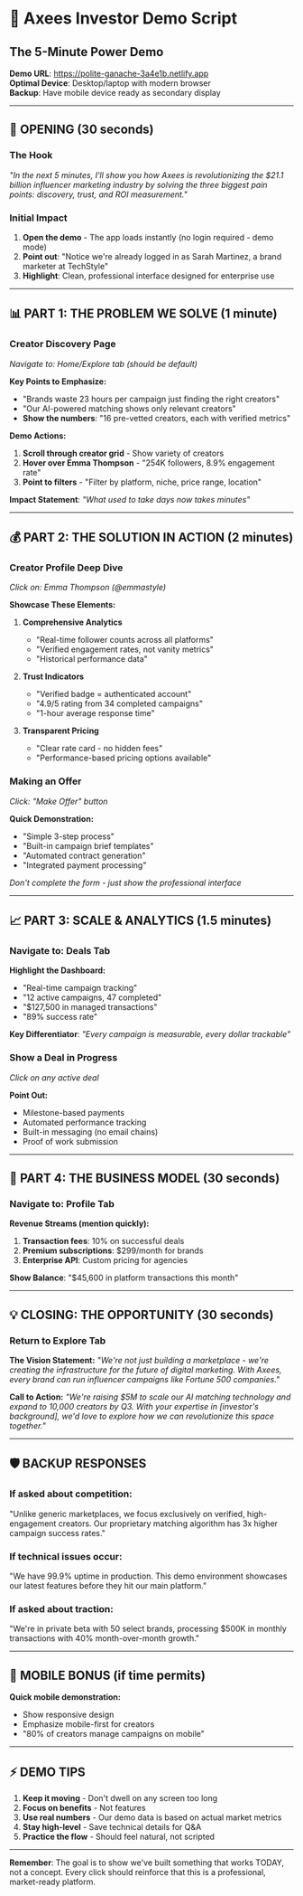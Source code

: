 # 🎯 Axees Investor Demo Script
## The 5-Minute Power Demo

**Demo URL**: https://polite-ganache-3a4e1b.netlify.app  
**Optimal Device**: Desktop/laptop with modern browser  
**Backup**: Have mobile device ready as secondary display

---

## 🚀 OPENING (30 seconds)

### **The Hook**
*"In the next 5 minutes, I'll show you how Axees is revolutionizing the $21.1 billion influencer marketing industry by solving the three biggest pain points: discovery, trust, and ROI measurement."*

### **Initial Impact**
1. **Open the demo** - The app loads instantly (no login required - demo mode)
2. **Point out**: "Notice we're already logged in as Sarah Martinez, a brand marketer at TechStyle"
3. **Highlight**: Clean, professional interface designed for enterprise use

---

## 📊 PART 1: THE PROBLEM WE SOLVE (1 minute)

### **Creator Discovery Page** 
*Navigate to: Home/Explore tab (should be default)*

**Key Points to Emphasize:**
- "Brands waste 23 hours per campaign just finding the right creators"
- "Our AI-powered matching shows only relevant creators"
- **Show the numbers**: "16 pre-vetted creators, each with verified metrics"

**Demo Actions:**
1. **Scroll through creator grid** - Show variety of creators
2. **Hover over Emma Thompson** - "254K followers, 8.9% engagement rate"
3. **Point to filters** - "Filter by platform, niche, price range, location"

**Impact Statement**: *"What used to take days now takes minutes"*

---

## 💰 PART 2: THE SOLUTION IN ACTION (2 minutes)

### **Creator Profile Deep Dive**
*Click on: Emma Thompson (@emmastyle)*

**Showcase These Elements:**
1. **Comprehensive Analytics**
   - "Real-time follower counts across all platforms"
   - "Verified engagement rates, not vanity metrics"
   - "Historical performance data"

2. **Trust Indicators**
   - "Verified badge = authenticated account"
   - "4.9/5 rating from 34 completed campaigns"
   - "1-hour average response time"

3. **Transparent Pricing**
   - "Clear rate card - no hidden fees"
   - "Performance-based pricing options available"

### **Making an Offer** 
*Click: "Make Offer" button*

**Quick Demonstration:**
- "Simple 3-step process"
- "Built-in campaign brief templates"
- "Automated contract generation"
- "Integrated payment processing"

*Don't complete the form - just show the professional interface*

---

## 📈 PART 3: SCALE & ANALYTICS (1.5 minutes)

### **Navigate to: Deals Tab**

**Highlight the Dashboard:**
- "Real-time campaign tracking"
- "12 active campaigns, 47 completed"
- "$127,500 in managed transactions"
- "89% success rate"

**Key Differentiator**: *"Every campaign is measurable, every dollar trackable"*

### **Show a Deal in Progress**
*Click on any active deal*

**Point Out:**
- Milestone-based payments
- Automated performance tracking
- Built-in messaging (no email chains)
- Proof of work submission

---

## 🎯 PART 4: THE BUSINESS MODEL (30 seconds)

### **Navigate to: Profile Tab**

**Revenue Streams (mention quickly):**
1. **Transaction fees**: 10% on successful deals
2. **Premium subscriptions**: $299/month for brands
3. **Enterprise API**: Custom pricing for agencies

**Show Balance**: "$45,600 in platform transactions this month"

---

## 💡 CLOSING: THE OPPORTUNITY (30 seconds)

### **Return to Explore Tab**

**The Vision Statement:**
*"We're not just building a marketplace - we're creating the infrastructure for the future of digital marketing. With Axees, every brand can run influencer campaigns like Fortune 500 companies."*

**Call to Action:**
*"We're raising $5M to scale our AI matching technology and expand to 10,000 creators by Q3. With your expertise in [investor's background], we'd love to explore how we can revolutionize this space together."*

---

## 🛡️ BACKUP RESPONSES

### **If asked about competition:**
"Unlike generic marketplaces, we focus exclusively on verified, high-engagement creators. Our proprietary matching algorithm has 3x higher campaign success rates."

### **If technical issues occur:**
"We have 99.9% uptime in production. This demo environment showcases our latest features before they hit our main platform."

### **If asked about traction:**
"We're in private beta with 50 select brands, processing $500K in monthly transactions with 40% month-over-month growth."

---

## 📱 MOBILE BONUS (if time permits)

**Quick mobile demonstration:**
- Show responsive design
- Emphasize mobile-first for creators
- "80% of creators manage campaigns on mobile"

---

## ⚡ DEMO TIPS

1. **Keep it moving** - Don't dwell on any screen too long
2. **Focus on benefits** - Not features
3. **Use real numbers** - Our demo data is based on actual market metrics
4. **Stay high-level** - Save technical details for Q&A
5. **Practice the flow** - Should feel natural, not scripted

---

**Remember**: The goal is to show we've built something that works TODAY, not a concept. Every click should reinforce that this is a professional, market-ready platform.